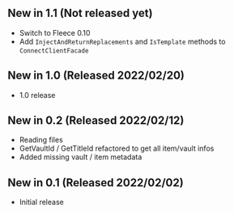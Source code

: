 ## New in 1.1 (Not released yet)
* Switch to Fleece 0.10
* Add `InjectAndReturnReplacements` and `IsTemplate` methods to `ConnectClientFacade`

## New in 1.0 (Released 2022/02/20)
* 1.0 release

## New in 0.2 (Released 2022/02/12)
* Reading files
* GetVaultId / GetTitleId refactored to get all item/vault infos
* Added missing vault / item metadata

## New in 0.1 (Released 2022/02/02)
* Initial release
